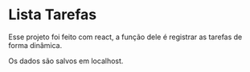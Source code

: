 # Lista Tarefas

Esse projeto foi feito com react, a função dele é registrar as tarefas de forma dinâmica.

Os dados são salvos em localhost.
